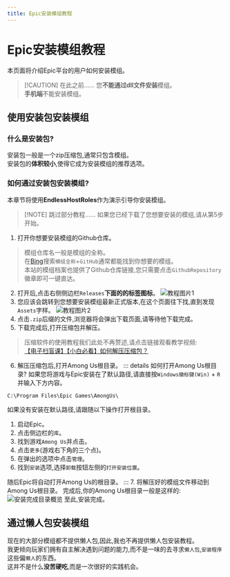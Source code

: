 ```yaml
---
title: Epic安装模组教程
---
```

# Epic安装模组教程
本页面将介绍Epic平台的用户如何安装模组。
> [!CAUTION] 在此之前……
> 您**不能通过dll文件安装**模组。<br>
> **手机端**不能安装模组。
## 使用安装包安装模组
### 什么是安装包?
安装包一般是一个zip压缩包,通常只包含模组。<br>
安装包的**体积较小**,使得它成为安装模组的推荐选项。
### 如何通过安装包安装模组?
本章节将使用**EndlessHostRoles**作为演示引导你安装模组。
> [!NOTE] 跳过部分教程……
> 如果您已经下载了您想要安装的模组,请从第5步开始。
1. 打开你想要安装模组的Github仓库。
> 模组仓库名一般是模组的全称。<br>
> 在[Bing](https://cn.bing.com)搜索`模组全称`+`GitHub`通常都能找到你想要的模组。<br>
> 本站的模组档案也提供了Github仓库链接,您只需要点击`GithubRepository`徽章即可一键直达。
2. 打开后,点击右侧侧边栏`Releases`**下面的的标签图标**。
![教程图片1](/guide/EpicInstall1.png)
3. 您应该会跳转到您想要安装模组最新正式版本,在这个页面往下找,直到发现`Assets`字样。
![教程图片2](/guide/EpicInstall2.png)
4. 点击`.zip`后缀的文件,浏览器将会弹出下载页面,请等待他下载完成。
5. 下载完成后,打开压缩包并解压。
> 压缩软件的使用教程我们此处不再赘述,请点击链接观看教学视频:<br>
> [【电子扫盲课】【小白必看】如何解压压缩包？](https://www.bilibili.com/video/BV1xZ4y1v7pU)
6. 解压压缩包后,打开Among Us根目录。
::: details 如何打开Among Us根目录?
如果您将游戏与Epic安装在了默认路径,请直接按`Windows徽标键(Win)` + `R`并输入下方内容。
```
C:\Program Files\Epic Games\AmongUs\
```
如果没有安装在默认路径,请跟随以下操作打开根目录。
1. 启动Epic。
2. 点击侧边栏的`库`。
3. 找到游戏`Among Us`并点击。
4. 点击`更多`(游戏右下角的三个点)。
5. 在弹出的选项中点击`管理`。
6. 找到`安装`选项,选择`卸载`按钮左侧的`打开安装位置`。

随后Epic将自动打开Among Us的根目录。
:::
7. 将解压好的模组文件移动到Among Us根目录。
完成后,你的Among Us根目录一般是这样的:
![安装完成目录概览](/guide/EpicInstall3.png)
至此,安装完成。
## 通过懒人包安装模组
现在的大部分模组都不提供懒人包,因此,我也不再提供懒人包安装教程。<br>
我更倾向玩家们拥有自主解决遇到问题的能力,而不是一味的去寻求`懒人包`,`安装程序`这些偏`懒人`的东西。<br>
这并不是什么**没苦硬吃**,而是一次很好的实践机会。